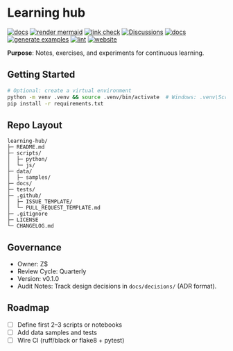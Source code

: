 # Learning hub

[![docs](https://github.com/zacharymplace/learning-hub/actions/workflows/docs.yml/badge.svg)](../../actions/workflows/docs.yml)
[![render mermaid](https://github.com/zacharymplace/learning-hub/actions/workflows/mermaid-render.yml/badge.svg)](../../actions/workflows/mermaid-render.yml)
[![link check](https://github.com/zacharymplace/learning-hub/actions/workflows/link-check.yml/badge.svg)](../../actions/workflows/link-check.yml)
[![Discussions](https://img.shields.io/badge/discussions-ask%20a%20question-5865f2)](../../discussions)
[![docs](https://github.com/zacharymplace/learning-hub/actions/workflows/docs.yml/badge.svg)](../../actions/workflows/docs.yml)
[![generate examples](https://github.com/zacharymplace/learning-hub/actions/workflows/generate-examples.yml/badge.svg)](../../actions/workflows/generate-examples.yml)
[![lint](https://github.com/zacharymplace/learning-hub/actions/workflows/lint.yml/badge.svg)](../../actions/workflows/lint.yml)
[![website](https://img.shields.io/badge/website-live-4c1)](https://zacharymplace.github.io/learning-hub/)

**Purpose**: Notes, exercises, and experiments for continuous learning.

## Getting Started
```bash
# Optional: create a virtual environment
python -m venv .venv && source .venv/bin/activate  # Windows: .venv\Scripts\activate
pip install -r requirements.txt
```

## Repo Layout
```
learning-hub/
├─ README.md
├─ scripts/
│  ├─ python/
│  └─ js/
├─ data/
│  ├─ samples/
├─ docs/
├─ tests/
├─ .github/
│  ├─ ISSUE_TEMPLATE/
│  └─ PULL_REQUEST_TEMPLATE.md
├─ .gitignore
├─ LICENSE
└─ CHANGELOG.md
```

## Governance
- Owner: Z$
- Review Cycle: Quarterly
- Version: v0.1.0
- Audit Notes: Track design decisions in `docs/decisions/` (ADR format).

## Roadmap
- [ ] Define first 2–3 scripts or notebooks
- [ ] Add data samples and tests
- [ ] Wire CI (ruff/black or flake8 + pytest)
